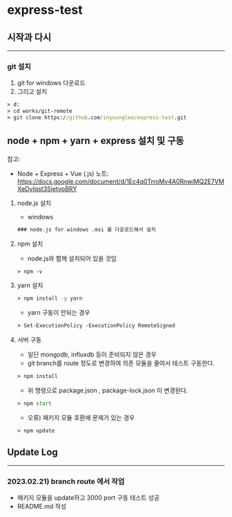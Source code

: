 # express-test

## 시작과 다시

---

### git 설치

1. git for windows 다운로드
2. 그리고 설치

```cmd
> d:
> cd works/git-remote
> git clone https://github.com/inyounglee/express-test.git
```

## node + npm + yarn + express 설치 및 구동

참고:

* Node + Express + Vue (.js) 노트: <https://docs.google.com/document/d/1Ec4q0TrroMv4A0RnwjMQ2E7VMXeDyIqst3SjetvpBRY>

1. node.js 설치

    * windows

    ```cmd
    ### node.js for windows .msi 를 다운로드해서 설치
    ```

2. npm 설치

    * node.js와 함께 설치되어 있을 것임

    ```cmd
    > npm -v 
    ```

3. yarn 설치

    ```cmd
    > npm install -g yarn
    ```

    * yarn 구동이 안되는 경우

    ```cmd
    > Set-ExecutionPolicy -ExecutionPolicy RemoteSigned
    ```

4. 서버 구동

    * 일단 mongodb, influxdb 등이 준비되지 않은 경우
    * git branch를 route 정도로 변경하여 의존 모듈을 줄여서 테스트 구동한다.

    ```cmd
    > npm install
    ```

    * 위 명령으로 package.json , package-lock.json 이 변경된다.

    ```cmd
    > npm start
    ```

    * 오류) 패키지 모듈 호환에 문제가 있는 경우

    ```cmd
    > npm update
    ```

## Update Log

---

### 2023.02.21) branch route 에서 작업

* 패키지 모듈을 update하고 3000 port 구동 테스트 성공
* README.md 작성

